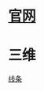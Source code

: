 # [官网](www.visjs.org)

# 三维

[线条](https://xiaoxiaohappy.github.io/visjs_example/%E4%B8%89%E7%BB%B4/line.html)
